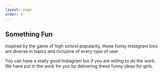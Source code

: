 ```yaml
---
layout: page
order: 6
---
```


[comment]: <> (Heading)
<h2>Something Fun</h2>

[comment]: <> (First Paragraph for fun)

 Inspired by the game of high school popularity, these funny Instagram bios are diverse in topics and inclusive of every type of user

[comment]: <> (Second Paragraph for fun)

 You can have a really good Instagram bio if you are willing to do the work. We have put in the work for you by delivering these funny ideas for girls.